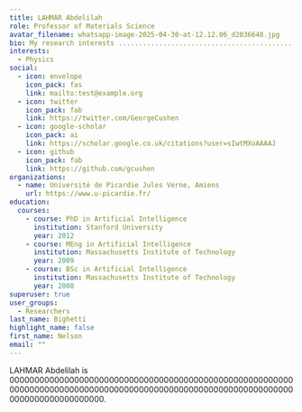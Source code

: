 ```yaml
---
title: LAHMAR Abdelilah
role: Professor of Materials Science
avatar_filename: whatsapp-image-2025-04-30-at-12.12.06_d2036648.jpg
bio: My research interests .....................................................
interests:
  - Physics
social:
  - icon: envelope
    icon_pack: fas
    link: mailto:test@example.org
  - icon: twitter
    icon_pack: fab
    link: https://twitter.com/GeorgeCushen
  - icon: google-scholar
    icon_pack: ai
    link: https://scholar.google.co.uk/citations?user=sIwtMXoAAAAJ
  - icon: github
    icon_pack: fab
    link: https://github.com/gcushen
organizations:
  - name: Université de Picardie Jules Verne, Amiens
    url: https://www.u-picardie.fr/
education:
  courses:
    - course: PhD in Artificial Intelligence
      institution: Stanford University
      year: 2012
    - course: MEng in Artificial Intelligence
      institution: Massachusetts Institute of Technology
      year: 2009
    - course: BSc in Artificial Intelligence
      institution: Massachusetts Institute of Technology
      year: 2008
superuser: true
user_groups:
  - Researchers
last_name: Bighetti
highlight_name: false
first_name: Nelson
email: ""
---
```

LAHMAR Abdelilah is 0000000000000000000000000000000000000000000000000000000000000000000000000000000000000000000000000000000000000000000000000000000000000.
